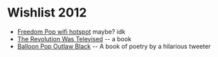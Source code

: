 # Wishlist 2012

* [Freedom Pop wifi hotspot](http://freedompop.com/) maybe? idk
* [The Revolution Was Televised](http://www.alansepinwall.com) -- a book
* [Balloon Pop Outlaw Black](http://www.spdbooks.org/Producte/9780985118228/balloon-pop-outlaw-black.aspx) -- A book of poetry by a hilarious tweeter